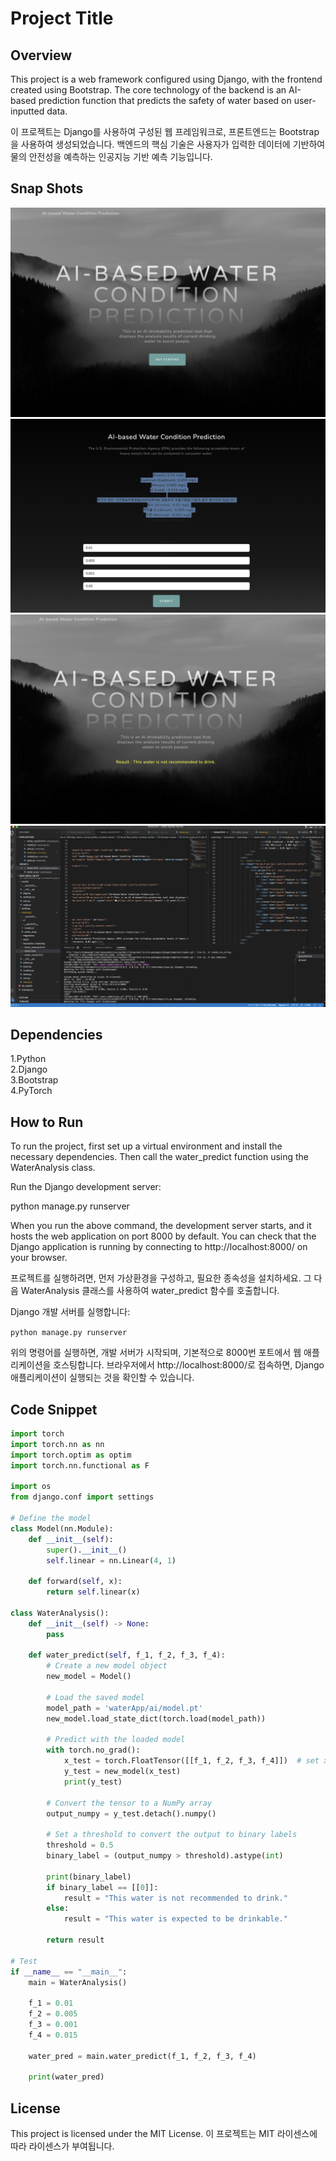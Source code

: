 # Project Title

## Overview
This project is a web framework configured using Django, with the frontend created using Bootstrap. The core technology of the backend is an AI-based prediction function that predicts the safety of water based on user-inputted data.

이 프로젝트는 Django를 사용하여 구성된 웹 프레임워크로, 프론트엔드는 Bootstrap을 사용하여 생성되었습니다. 백엔드의 핵심 기술은 사용자가 입력한 데이터에 기반하여 물의 안전성을 예측하는 인공지능 기반 예측 기능입니다.

## Snap Shots
![Example Image](images/1.png)
![Example Image](images/2.png)
![Example Image](images/3.png)
![Example Image](images/4.png)

## Dependencies
1.Python </br>
2.Django </br>
3.Bootstrap </br>
4.PyTorch 

## How to Run 
To run the project, first set up a virtual environment and install the necessary dependencies. Then call the water_predict function using the WaterAnalysis class.

Run the Django development server:

python manage.py runserver

When you run the above command, the development server starts, and it hosts the web application on port 8000 by default. You can check that the Django application is running by connecting to http://localhost:8000/ on your browser.


프로젝트를 실행하려면, 먼저 가상환경을 구성하고, 필요한 종속성을 설치하세요. 
그 다음 WaterAnalysis 클래스를 사용하여 water_predict 함수를 호출합니다.

Django 개발 서버를 실행합니다:

```python manage.py runserver```

위의 명령어를 실행하면, 개발 서버가 시작되며, 기본적으로 8000번 포트에서 웹 애플리케이션을 호스팅합니다. 브라우저에서 http://localhost:8000/로 접속하면, Django 애플리케이션이 실행되는 것을 확인할 수 있습니다.



## Code Snippet
```python
import torch
import torch.nn as nn
import torch.optim as optim
import torch.nn.functional as F

import os
from django.conf import settings

# Define the model
class Model(nn.Module):
    def __init__(self):
        super().__init__()
        self.linear = nn.Linear(4, 1)

    def forward(self, x):
        return self.linear(x)

class WaterAnalysis():
    def __init__(self) -> None:
        pass

    def water_predict(self, f_1, f_2, f_3, f_4):
        # Create a new model object
        new_model = Model()

        # Load the saved model
        model_path = 'waterApp/ai/model.pt'
        new_model.load_state_dict(torch.load(model_path))

        # Predict with the loaded model
        with torch.no_grad():
            x_test = torch.FloatTensor([[f_1, f_2, f_3, f_4]])  # set x_test data
            y_test = new_model(x_test)
            print(y_test)

        # Convert the tensor to a NumPy array
        output_numpy = y_test.detach().numpy()

        # Set a threshold to convert the output to binary labels
        threshold = 0.5
        binary_label = (output_numpy > threshold).astype(int)

        print(binary_label)
        if binary_label == [[0]]:
            result = "This water is not recommended to drink."
        else:
            result = "This water is expected to be drinkable."

        return result

# Test
if __name__ == "__main__":
    main = WaterAnalysis()

    f_1 = 0.01
    f_2 = 0.005
    f_3 = 0.001
    f_4 = 0.015

    water_pred = main.water_predict(f_1, f_2, f_3, f_4)

    print(water_pred)
```

## License
This project is licensed under the MIT License.
이 프로젝트는 MIT 라이센스에 따라 라이센스가 부여됩니다.


